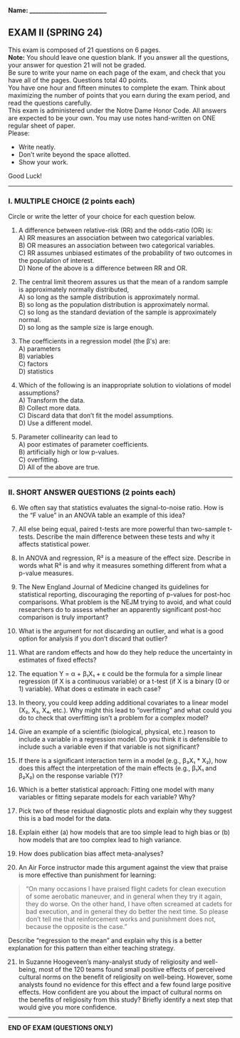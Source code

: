 
**Name:  __________________________**  

## EXAM II (SPRING 24)

This exam is composed of 21 questions on 6 pages.  
**Note:** You should leave one question blank. If you answer all the questions, your answer for question 21 will not be graded.  
Be sure to write your name on each page of the exam, and check that you have all of the pages. Questions total 40 points.  
You have one hour and fifteen minutes to complete the exam. Think about maximizing the number of points that you earn during the exam period, and read the questions carefully.  
This exam is administered under the Notre Dame Honor Code. All answers are expected to be your own. You may use notes hand-written on ONE regular sheet of paper.  
Please:
- Write neatly.
- Don’t write beyond the space allotted.
- Show your work.

Good Luck!

---

### I. MULTIPLE CHOICE (2 points each)
Circle or write the letter of your choice for each question below.

1. A difference between relative-risk (RR) and the odds-ratio (OR) is:  
   A) RR measures an association between two categorical variables.  
   B) OR measures an association between two categorical variables.  
   C) RR assumes unbiased estimates of the probability of two outcomes in the population of interest.  
   D) None of the above is a difference between RR and OR.

2. The central limit theorem assures us that the mean of a random sample is approximately normally distributed,  
   A) so long as the sample distribution is approximately normal.  
   B) so long as the population distribution is approximately normal.  
   C) so long as the standard deviation of the sample is approximately normal.  
   D) so long as the sample size is large enough.

3. The coefficients in a regression model (the β’s) are:  
   A) parameters  
   B) variables  
   C) factors  
   D) statistics

4. Which of the following is an inappropriate solution to violations of model assumptions?  
   A) Transform the data.  
   B) Collect more data.  
   C) Discard data that don’t fit the model assumptions.  
   D) Use a different model.

5. Parameter collinearity can lead to  
   A) poor estimates of parameter coefficients.  
   B) artificially high or low p-values.  
   C) overfitting.  
   D) All of the above are true.

---

### II. SHORT ANSWER QUESTIONS (2 points each)

6. We often say that statistics evaluates the signal-to-noise ratio. How is the “F value” in an ANOVA table an example of this idea?

7. All else being equal, paired t-tests are more powerful than two-sample t-tests. Describe the main difference between these tests and why it affects statistical power.

8. In ANOVA and regression, R² is a measure of the effect size. Describe in words what R² is and why it measures something different from what a p-value measures.

9. The New England Journal of Medicine changed its guidelines for statistical reporting, discouraging the reporting of p-values for post-hoc comparisons. What problem is the NEJM trying to avoid, and what could researchers do to assess whether an apparently significant post-hoc comparison is truly important?

10. What is the argument for not discarding an outlier, and what is a good option for analysis if you don’t discard that outlier?

11. What are random effects and how do they help reduce the uncertainty in estimates of fixed effects?

12. The equation Y = α + β₁X₁ + ε could be the formula for a simple linear regression (if X is a continuous variable) or a t-test (if X is a binary (0 or 1) variable). What does α estimate in each case?

13. In theory, you could keep adding additional covariates to a linear model (X₂, X₃, X₄, etc.). Why might this lead to “overfitting” and what could you do to check that overfitting isn’t a problem for a complex model?

14. Give an example of a scientific (biological, physical, etc.) reason to include a variable in a regression model. Do you think it is defensible to include such a variable even if that variable is not significant?

15. If there is a significant interaction term in a model (e.g., β₃X₁ * X₂), how does this affect the interpretation of the main effects (e.g., β₁X₁ and β₂X₂) on the response variable (Y)?

16. Which is a better statistical approach: Fitting one model with many variables or fitting separate models for each variable? Why?

17. Pick two of these residual diagnostic plots and explain why they suggest this is a bad model for the data.

18. Explain either (a) how models that are too simple lead to high bias or (b) how models that are too complex lead to high variance.

19. How does publication bias affect meta-analyses?

20. An Air Force instructor made this argument against the view that praise is more effective than punishment for learning:
   > “On many occasions I have praised flight cadets for clean execution of some aerobatic maneuver, and in general when they try it again, they do worse. On the other hand, I have often screamed at cadets for bad execution, and in general they do better the next time. So please don’t tell me that reinforcement works and punishment does not, because the opposite is the case.”
   
   Describe “regression to the mean” and explain why this is a better explanation for this pattern than either teaching strategy.

21. In Suzanne Hoogeveen’s many-analyst study of religiosity and well-being, most of the 120 teams found small positive effects of perceived cultural norms on the benefit of religiosity on well-being. However, some analysts found no evidence for this effect and a few found large positive effects. How confident are you about the impact of cultural norms on the benefits of religiosity from this study? Briefly identify a next step that would give you more confidence.

---

**END OF EXAM (QUESTIONS ONLY)**

